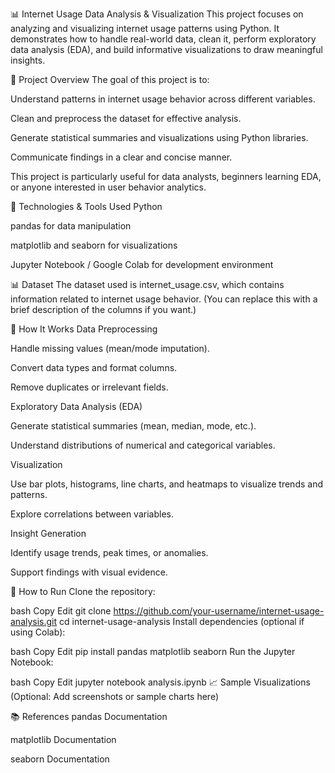 📊 Internet Usage Data Analysis & Visualization
This project focuses on analyzing and visualizing internet usage patterns using Python. It demonstrates how to handle real-world data, clean it, perform exploratory data analysis (EDA), and build informative visualizations to draw meaningful insights.

📁 Project Overview
The goal of this project is to:

Understand patterns in internet usage behavior across different variables.

Clean and preprocess the dataset for effective analysis.

Generate statistical summaries and visualizations using Python libraries.

Communicate findings in a clear and concise manner.

This project is particularly useful for data analysts, beginners learning EDA, or anyone interested in user behavior analytics.

🧠 Technologies & Tools Used
Python

pandas for data manipulation

matplotlib and seaborn for visualizations

Jupyter Notebook / Google Colab for development environment

📊 Dataset
The dataset used is internet_usage.csv, which contains information related to internet usage behavior. (You can replace this with a brief description of the columns if you want.)

🚀 How It Works
Data Preprocessing

Handle missing values (mean/mode imputation).

Convert data types and format columns.

Remove duplicates or irrelevant fields.

Exploratory Data Analysis (EDA)

Generate statistical summaries (mean, median, mode, etc.).

Understand distributions of numerical and categorical variables.

Visualization

Use bar plots, histograms, line charts, and heatmaps to visualize trends and patterns.

Explore correlations between variables.

Insight Generation

Identify usage trends, peak times, or anomalies.

Support findings with visual evidence.

📌 How to Run
Clone the repository:

bash
Copy
Edit
git clone https://github.com/your-username/internet-usage-analysis.git
cd internet-usage-analysis
Install dependencies (optional if using Colab):

bash
Copy
Edit
pip install pandas matplotlib seaborn
Run the Jupyter Notebook:

bash
Copy
Edit
jupyter notebook analysis.ipynb
📈 Sample Visualizations
(Optional: Add screenshots or sample charts here)

📚 References
pandas Documentation

matplotlib Documentation

seaborn Documentation
